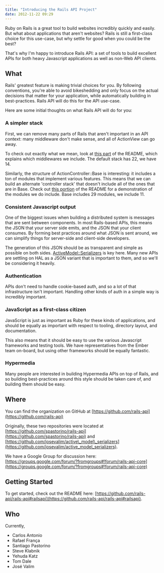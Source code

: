```yaml
---
title: "Introducing the Rails API Project"
date: 2012-11-22 09:29
---
```


Ruby on Rails is a great tool to build websites incredibly quickly and easily.
But what about applications that aren't websites? Rails is still a first-class
choice for this use-case, but why settle for good when you could be the best?

That's why I'm happy to introduce Rails API: a set of tools to build excellent
APIs for both heavy Javascript applications as well as non-Web API clients.

What
----

Rails' greatest feature is making trivial choices for you. By following
conventions, you're able to avoid bikeshedding and only focus on the actual
decisions that matter for your application, while automatically building in
best-practices. Rails API will do this for the API use-case.

Here are some initial thoughts on what Rails API will do for you:

### A simpler stack

First, we can remove many parts of Rails that aren't important in an API
context: many middleware don't make sense, and all of ActionView can go away.

To check out exactly what we mean, look at [this
part](https://github.com/rails-api/rails-api#choosing-middlewares) of the
README, which explains which middlewares we include. The default stack has 22,
we have 14.

Similarly, the structure of ActionController::Base is interesting: it includes
a ton of modules that implement various features. This means that we can build
an alternate 'controller stack' that doesn't include all of the ones that are
in Base. Check out [this
portion](https://github.com/rails-api/rails-api#choosing-controller-modules) of
the README for a demonstration of the modules we do include. Base includes 29
modules, we include 11.

### Consistent Javascript output

One of the biggest issues when building a distributed system is messages that
are sent between components. In most Rails-based APIs, this means the JSON that
your server side emits, and the JSON that your client consumes. By forming best
practices around what JSON is sent around, we can simplify things for
server-side and client-side developers.

The generation of this JSON should be as transparent and simple as possible
on both sides.
[ActiveModel::Serializers](https://github.com/rails-api/active_model_serializers)
is key here. Many new APIs are settling on HAL as a JSON variant that is
important to them, and so we'll be considering it heavily.

### Authentication

APIs don't need to handle cookie-based auth, and so a lot of that
infrastructure isn't important. Handling other kinds of auth in a simple way is
incredibly important.

### JavaScript as a first-class citizen

JavaScript is just as important as Ruby for these kinds of applications, and
should be equally as important with respect to tooling, directory layout, and
documentation.

This also means that it should be easy to use the various Javascript frameworks
and testing tools. We have representatives from the Ember team on-board, but
using other frameworks should be equally fantastic.

### Hypermedia

Many people are interested in building Hypermedia APIs on top of Rails, and
so building best-practices around this style should be taken care of, and
building them should be easy.

Where
-----

You can find the organization on GitHub at [https://github.com/rails-api](https://github.com/rails-api)

Originally, these two repositories were located at [https://github.com/spastorino/rails-api](https://github.com/spastorino/rails-api) and [https://github.com/josevalim/active\_model\_serializers](https://github.com/josevalim/active_model_serializers).

We have a Google Group for discussion here: [https://groups.google.com/forum/?fromgroups#!forum/rails-api-core](https://groups.google.com/forum/?fromgroups#!forum/rails-api-core)

Getting Started
---------------

To get started, check out the README here: [https://github.com/rails-api/rails-api#railsapi](https://github.com/rails-api/rails-api#railsapi).

Who
---

Currently, 

* Carlos Antonio
* Rafael França
* Santiago Pastorino
* Steve Klabnik
* Yehuda Katz
* Tom Dale
* José Valim

